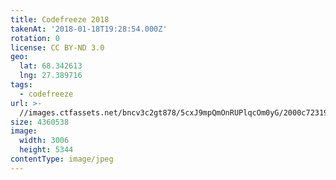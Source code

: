 ```yaml
---
title: Codefreeze 2018
takenAt: '2018-01-18T19:28:54.000Z'
rotation: 0
license: CC BY-ND 3.0
geo:
  lat: 68.342613
  lng: 27.389716
tags:
  - codefreeze
url: >-
  //images.ctfassets.net/bncv3c2gt878/5cxJ9mpQmOnRUPlqcOm0yG/2000c72319b53f63fd3e27b7f0dd2bc8/codefreeze-2018_25929160428_o
size: 4360538
image:
  width: 3006
  height: 5344
contentType: image/jpeg
---
```


